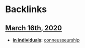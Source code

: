 
# Backlinks
## [March 16th, 2020](<March 16th, 2020.md>)
- **[in individuals](<in individuals.md>):** [conneusseurship](<conneusseurship.md>)

